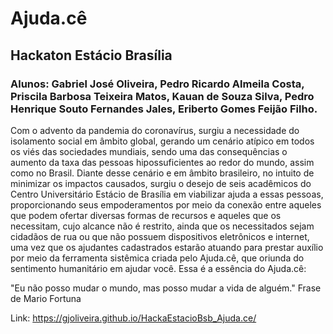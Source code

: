 # Ajuda.cê
## Hackaton Estácio Brasília
### Alunos: Gabriel José Oliveira, Pedro Ricardo Almeila Costa, Priscila Barbosa Teixeira Matos, Kauan de Souza Silva, Pedro Henrique Souto Fernandes Jales, Eriberto Gomes Feijão Filho.

Com o advento da pandemia do coronavírus, surgiu a necessidade do isolamento social em âmbito global, gerando um cenário atípico em todos os viés das sociedades mundiais, sendo uma das consequências o aumento da taxa das pessoas hipossuficientes ao redor do mundo, assim como no Brasil. Diante desse cenário e em âmbito brasileiro, no intuito de minimizar os impactos causados, surgiu o desejo de seis acadêmicos do Centro Universitário Estácio de Brasília em viabilizar ajuda a essas pessoas, proporcionando seus empoderamentos por meio da conexão entre aqueles que podem ofertar diversas formas de recursos e aqueles que os necessitam, cujo alcance não é restrito, ainda que os necessitados sejam cidadãos de rua ou que não possuem dispositivos eletrônicos e internet, uma vez que os ajudantes cadastrados estarão atuando para prestar auxílio por meio da ferramenta sistêmica criada pelo Ajuda.cê, que oriunda do sentimento humanitário em ajudar você. Essa é a essência do Ajuda.cê:

"Eu não posso mudar o mundo, mas posso mudar a vida de alguém."
Frase de Mario Fortuna

Link: https://gjoliveira.github.io/HackaEstacioBsb_Ajuda.ce/
